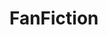 ---
title: FanFiction
crosslinks:
- marvelfans
- HPfanfiction
- youtubot
- writing
- NarutoFanfiction
- xkcd
- youtubefactsbot
- gallifrey
- stevebucky
- HPSlashFic
- Marvel
- Etsy
- '1046539'
- Screenwriting
- DestructiveReaders
- FanFictionCritiques
- zootopia
- rational
- StarVStheForcesofEvil
- dogetipbot
---